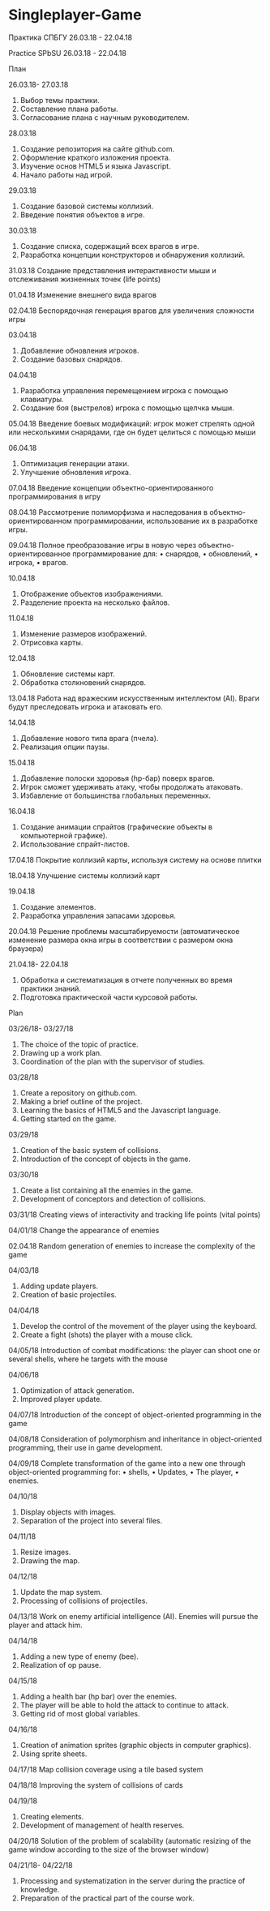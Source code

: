 # Singleplayer-Game
Практика СПБГУ 26.03.18 - 22.04.18

Practice SPbSU 26.03.18 - 22.04.18

План

26.03.18-
27.03.18	
1) Выбор темы практики.
2) Составление плана работы.
3) Согласование плана с научным руководителем.

28.03.18	
1) Создание репозитория на сайте github.com.
2) Оформление краткого изложения проекта.
3) Изучение основ HTML5 и языка Javascript.
4) Начало работы над игрой.

29.03.18	
1) Создание базовой системы коллизий.
2) Введение понятия объектов в игре.

30.03.18	
1) Создание списка, содержащий всех врагов в игре.
2) Разработка концепции конструкторов и обнаружения коллизий.

31.03.18	Создание представления интерактивности мыши и отслеживания жизненных точек (life points)

01.04.18	Изменение внешнего вида врагов

02.04.18	Беспорядочная генерация врагов для увеличения сложности игры

03.04.18	
1) Добавление обновления игроков.
2) Создание базовых снарядов.

04.04.18	
1) Разработка управления перемещением игрока с помощью клавиатуры.
2) Создание боя (выстрелов) игрока с помощью щелчка мыши.

05.04.18	Введение боевых модификаций: игрок может стрелять одной или несколькими снарядами, где он будет целиться с помощью мыши

06.04.18	
1) Оптимизация генерации атаки.
2) Улучшение обновления игрока.

07.04.18	Введение концепции объектно-ориентированного программирования в игру

08.04.18	Рассмотрение полиморфизма и наследования в объектно-ориентированном программировании, использование их в разработке игры.

09.04.18	Полное преобразование игры в новую через объектно-ориентированное программирование для: 
•	снарядов,
•	обновлений,
•	игрока,
•	врагов.

10.04.18	
1) Отображение объектов изображениями.
2) Разделение проекта на несколько файлов.

11.04.18	
1) Изменение размеров изображений.
2) Отрисовка карты.

12.04.18	
1) Обновление системы карт.
2) Обработка столкновений снарядов.

13.04.18	Работа над вражеским искусственным интеллектом (AI). Враги будут преследовать игрока и атаковать его.

14.04.18	
1) Добавление нового типа врага (пчела).
2) Реализация опции паузы.

15.04.18	
1) Добавление полоски здоровья (hp-бар) поверх врагов.
2) Игрок сможет удерживать атаку, чтобы продолжать атаковать.
3) Избавление от большинства глобальных переменных.

16.04.18	
1) Создание анимации спрайтов (графические объекты в компьютерной графике).
2) Использование спрайт-листов.

17.04.18	Покрытие коллизий карты, используя систему на основе плитки

18.04.18	Улучшение системы коллизий карт

19.04.18	
1) Создание элементов.
2) Разработка управления запасами здоровья.

20.04.18	Решение проблемы масштабируемости (автоматическое изменение размера окна игры в соответствии с размером окна браузера)

21.04.18-
22.04.18	
1) Обработка и систематизация в отчете полученных во время практики знаний. 
2) Подготовка практической части курсовой работы.


Plan

03/26/18-
03/27/18
1) The choice of the topic of practice.
2) Drawing up a work plan.
3) Coordination of the plan with the supervisor of studies.

03/28/18
1) Create a repository on github.com.
2) Making a brief outline of the project.
3) Learning the basics of HTML5 and the Javascript language.
4) Getting started on the game.

03/29/18
1) Creation of the basic system of collisions.
2) Introduction of the concept of objects in the game.

03/30/18
1) Create a list containing all the enemies in the game.
2) Development of conceptors and detection of collisions.

03/31/18 Creating views of interactivity and tracking life points (vital points)

04/01/18 Change the appearance of enemies

02.04.18 Random generation of enemies to increase the complexity of the game

04/03/18
1) Adding update players.
2) Creation of basic projectiles.

04/04/18
1) Develop the control of the movement of the player using the keyboard.
2) Create a fight (shots) the player with a mouse click.

04/05/18 Introduction of combat modifications: the player can shoot one or several shells, where he targets with the mouse

04/06/18
1) Optimization of attack generation.
2) Improved player update.

04/07/18 Introduction of the concept of object-oriented programming in the game

04/08/18 Consideration of polymorphism and inheritance in object-oriented programming, their use in game development.

04/09/18 Complete transformation of the game into a new one through object-oriented programming for:
• shells,
• Updates,
• The player,
• enemies.

04/10/18
1) Display objects with images.
2) Separation of the project into several files.

04/11/18
1) Resize images.
2) Drawing the map.

04/12/18
1) Update the map system.
2) Processing of collisions of projectiles.

04/13/18 Work on enemy artificial intelligence (AI). Enemies will pursue the player and attack him.

04/14/18
1) Adding a new type of enemy (bee).
2) Realization of op pause.

04/15/18
1) Adding a health bar (hp bar) over the enemies.
2) The player will be able to hold the attack to continue to attack.
3) Getting rid of most global variables.

04/16/18
1) Creation of animation sprites (graphic objects in computer graphics).
2) Using sprite sheets.

04/17/18 Map collision coverage using a tile based system

04/18/18 Improving the system of collisions of cards

04/19/18
1) Creating elements.
2) Development of management of health reserves.

04/20/18 Solution of the problem of scalability (automatic resizing of the game window according to the size of the browser window)

04/21/18-
04/22/18
1) Processing and systematization in the server during the practice of knowledge.
2) Preparation of the practical part of the course work.

